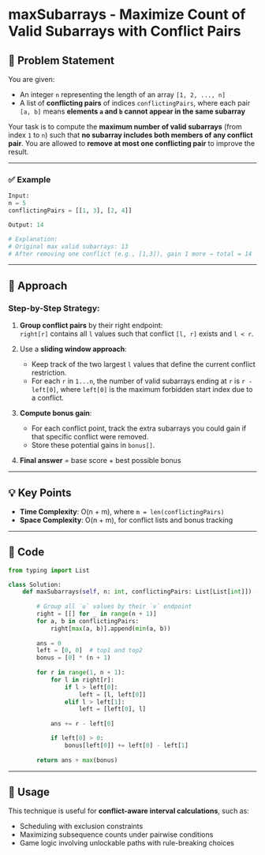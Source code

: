 # maxSubarrays - Maximize Count of Valid Subarrays with Conflict Pairs

## 📘 Problem Statement

You are given:
- An integer `n` representing the length of an array `[1, 2, ..., n]`
- A list of **conflicting pairs** of indices `conflictingPairs`, where each pair `[a, b]` means **elements `a` and `b` cannot appear in the same subarray**

Your task is to compute the **maximum number of valid subarrays** (from index `1` to `n`) such that **no subarray includes both members of any conflict pair**. You are allowed to **remove at most one conflicting pair** to improve the result.

---

### ✅ Example
```python
Input:
n = 5
conflictingPairs = [[1, 3], [2, 4]]

Output: 14

# Explanation:
# Original max valid subarrays: 13
# After removing one conflict (e.g., [1,3]), gain 1 more → total = 14
```

---

## 🧠 Approach

### Step-by-Step Strategy:

1. **Group conflict pairs** by their right endpoint:  
   `right[r]` contains all `l` values such that conflict `[l, r]` exists and `l < r`.

2. Use a **sliding window approach**:
   - Keep track of the two largest `l` values that define the current conflict restriction.
   - For each `r` in `1...n`, the number of valid subarrays ending at `r` is `r - left[0]`, where `left[0]` is the maximum forbidden start index due to a conflict.

3. **Compute bonus gain**:
   - For each conflict point, track the extra subarrays you could gain if that specific conflict were removed.
   - Store these potential gains in `bonus[]`.

4. **Final answer** = base score + best possible bonus

---

## 💡 Key Points

- **Time Complexity**: O(n + m), where `m = len(conflictingPairs)`
- **Space Complexity**: O(n + m), for conflict lists and bonus tracking

---

## 📄 Code

```python
from typing import List

class Solution:
    def maxSubarrays(self, n: int, conflictingPairs: List[List[int]]) -> int:
        
        # Group all `u` values by their `v` endpoint
        right = [[] for _ in range(n + 1)]
        for a, b in conflictingPairs:
            right[max(a, b)].append(min(a, b))
        
        ans = 0 
        left = [0, 0]  # top1 and top2
        bonus = [0] * (n + 1)
        
        for r in range(1, n + 1):
            for l in right[r]:
                if l > left[0]:
                    left = [l, left[0]]
                elif l > left[1]:
                    left = [left[0], l]
            
            ans += r - left[0]

            if left[0] > 0:
                bonus[left[0]] += left[0] - left[1]
        
        return ans + max(bonus)
```

---

## 📂 Usage

This technique is useful for **conflict-aware interval calculations**, such as:
- Scheduling with exclusion constraints
- Maximizing subsequence counts under pairwise conditions
- Game logic involving unlockable paths with rule-breaking choices
